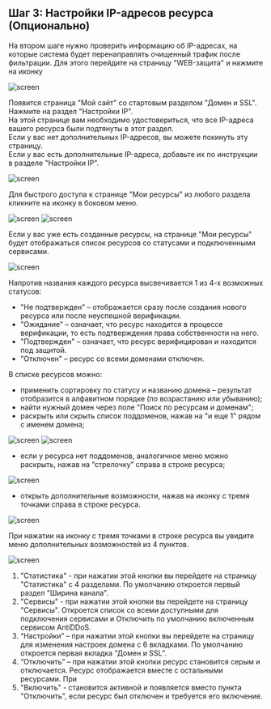 ## **Шаг 3: Настройки IP-адресов ресурса (Опционально)**

На втором шаге нужно проверить информацию об IP-адресах, на которые система будет перенаправлять очищенный трафик после фильтрации.
Для этого перейдите на страницу "WEB-защита" и нажмите на иконку 

![screen]()

Появится страница "Мой сайт" со стартовым разделом "Домен и SSL". Нажмите на раздел "Настройки IP".  
На этой странице вам необходимо удостовериться, что все IP-адреса вашего ресурса были подтянуты в этот раздел.  
Если у вас нет дополнительных IP-адресов, вы можете покинуть эту страницу.  
Если у вас есть дополнительные IP-адреса, добавьте их по инструкции в разделе "Настройки IP".  

![screen]()

Для быстрого доступа к странице "Мои ресурсы" из любого раздела кликните на иконку в боковом меню.

![screen]()
![screen]()

Если у вас уже есть созданные ресурсы, на странице "Мои ресурсы" будет отображаться список ресурсов со статусами и подключенными сервисами.

![screen]()

Напротив названия каждого ресурса высвечивается 1 из 4-х возможных статусов:

- "Не подтвержден" – отображается сразу после создания нового ресурса или после неуспешной верификации.
- "Ожидание" – означает, что ресурс находится в процессе верификации, то есть подтверждения права собственности на него.
- "Подтвержден" – означает, что ресурс верифицирован и находится под защитой.
- "Отключен" – ресурс со всеми доменами отключен.  

В списке ресурсов можно: 

- применить сортировку по статусу и названию домена – результат отобразится в алфавитном порядке (по возрастанию или убыванию);
- найти нужный домен через поле "Поиск по ресурсам и доменам";
- раскрыть или скрыть список поддоменов, нажав на "и еще 1" рядом с именем домена;

![screen]()
![screen]()

- если у ресурса нет поддоменов, аналогичное меню можно раскрыть, нажав на “стрелочку” справа в строке ресурса;

![screen]()

- открыть дополнительные возможности, нажав на иконку с тремя точками справа в строке ресурса.

![screen]()

При нажатии на иконку с тремя точками в строке ресурса вы увидите меню дополнительных возможностей из 4 пунктов.

![screen]()

1. "Статистика" - при нажатии этой кнопки вы перейдете на страницу "Статистика" с 4 разделами. По умолчанию откроется первый раздел "Ширина канала".
2. "Сервисы" - при нажатии этой кнопки вы перейдете на страницу "Сервисы". Откроется список со всеми доступными для подключения сервисами и Отключить по умолчанию включенным сервисом AntiDDoS.
3. “Настройки” – при нажатии этой кнопки вы перейдете на страницу для изменения настроек домена с 6 вкладками. По умолчанию откроется первая вкладка “Домен и SSL”.
4. “Отключить” – при нажатии этой кнопки ресурс становится серым и отключается. Ресурс отображается вместе с остальными ресурсами. При 
5. "Включить" - становится активной и появляется вместо пункта "Отключить", если ресурс был отключен и требуется его включение.
